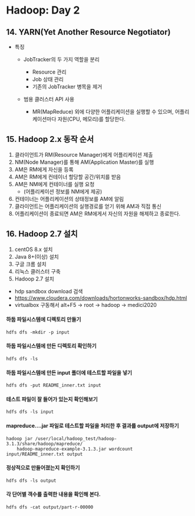 # Hadoop: Day 2
## 14. YARN(Yet Another Resource Negotiator)
- 특징
    - JobTracker의 두 가지 역할을 분리
        - Resource 관리
        - Job 상태 관리
        - 기존의 JobTracker 병목을 제거

    - 범용 클러스터 API 사용
        - MR(MapReduce) 외에 다양한 어플리케이션을 실행할 수 있으며, 어플리케이션마다 자원(CPU, 메모리)를 할당한다.

## 15. Hadoop 2.x 동작 순서
1. 클라이언트가 RM(Resource Manager)에게 어플리케이션 제출
2. NM(Node Manager)를 통해 AM(Application Master)를 실행
3. AM은 RM에게 자신을 등록
4. AM은 RM에게 컨테이너 할당할 공간/위치를 받음
5. AM은 NM에게 컨테이너를 실행 요청
    - (어플리케이션 정보를 NM에게 제공)
6. 컨테이너는 어플리케이션의 상태정보를 AM에 알림
7. 클라이언트는 어플리케이션의 실행경로를 얻기 위해 AM과 직접 통신
8. 어플리케이션이 종료되면 AM은 RM에게서 자신의 자원을 해제하고 종료한다.

## 16. Hadoop 2.7 설치
1. centOS 8.x 설치
2. Java 8+(이상) 설치
3. 구글 크롬 설치
4. 리눅스 클러스터 구축
5. Hadoop 2.7 설치
- hdp sandbox download 검색
- https://www.cloudera.com/downloads/hortonworks-sandbox/hdp.html
- virtualbox 구동해서 alt+F5 -> root -> hadoop -> medici2020


#### 하둡 파일시스템에 디렉토리 만들기
```
hdfs dfs -mkdir -p input
```
#### 하둡 파일시스템에 만든 디렉토리 확인하기
```
hdfs dfs -ls
```
#### 하둡 파일시스템에 만든 input 폴더에 테스트할 파일을 넣기
```
hdfs dfs -put README_inner.txt input
```
#### 테스트 파일이 잘 들어가 있는지 확인해보기
```
hdfs dfs -ls input
```
#### mapreduce....jar 파일로 테스트할 파일을 처리한 후 결과를 output에 저장하기
```
hadoop jar /user/local/hadoop_test/hadoop-3.1.3/share/hadoop/mapreduce/
    hadoop-mapreduce-example-3.1.3.jar wordcount input/README_inner.txt output
```
#### 정상적으로 만들어졌는지 확인하기
```
hdfs dfs -ls output
```
#### 각 단어별 객수를 출력한 내용을 확인해 본다.
```
hdfs dfs -cat output/part-r-00000
```
